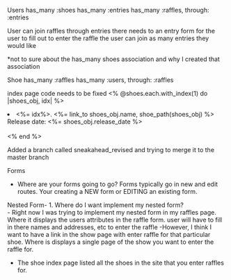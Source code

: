 Users 
has_many :shoes
has_many :entries
has_many :raffles, through: :entries

User can join raffles through entries
there needs to an entry form for the user to fill out to enter the raffle
the user can join as many entries they would like

*not to sure about the has_many shoes association and why I created that association

Shoe
has_many :raffles
has_many :users, through: :raffles

index page code needs to be fixed <% @shoes.each.with_index(1) do |shoes_obj, idx| %> 
    <li><%= idx%>. <%= link_to shoes_obj.name, shoe_path(shoes_obj) %>
    <br/> Release date: <%= shoes_obj.release_date %></li>
    <br/>
  <% end %>

  Added a branch called sneakahead_revised
   and trying to merge it to the master branch

   Forms
   - Where are your forms going to go? 
       Forms typically go in new and edit routes.  Your creating a NEW form or EDITING an existing form. 
       

   Nested Form- 
    1. Where do I want implement my nested form?  
      - Right now I was trying to implement my nested form in my raffles page.  Where it displays the users attributes in the raffle form.  user will have to fill in there names and addresses, etc to enter the raffle
   -However, I think I want to have a link in the show page with enter raffle for that particular shoe.  Where is displays a single page of the show you want to enter the raffle for. 

   - The shoe index page listed all the shoes in the site that you enter raffles for.  